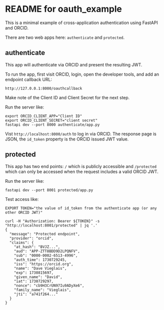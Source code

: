 # README for oauth_example

This is a minimal example of cross-application authentication using FastAPI and ORCID.

There are two web apps here: `authenticate` and `protected`.

## authenticate

This app will authenticate via ORCID and present the resulting JWT.

To run the app, first visit ORCID, login, open the developer tools, and add an endpoint callback URL:

```
http://127.0.0.1:8000/oauthcallback
```

Make note of the Client ID and Client Secret for the next step.

Run the server like:

```
export ORCID_CLIENT_APP="Client ID"
export ORCID_CLIENT_SECRET="client secret"
fastapi dev --port 8000 authenticate/app.py
```

Vist `http://localhost:8000/auth` to log in via ORCID. The response page is JSON, the `id_token` property is the ORCID issued JWT value. 


## protected

This app has two end points: `/` which is publicly accessible and `/protected` which can only be accessed when the request includes a valid ORCID JWT.

Run the server like:

```
fastapi dev --port 8001 protected/app.py
```

Test access like:

```
EXPORT TOKEN="the value of id_token from the authenticate app (or any other ORCID JWT)"

curl -H "Authorization: Bearer ${TOKEN}" -s "http://localhost:8001/protected" | jq '.'
{
  "message": "Protected endpoint",
  "provider": "orcid",
  "claims": {
    "at_hash": "BVJZ...",
    "aud": "APP-ZTT8BDD9D2LPQNFV",
    "sub": "0000-0002-6513-4996",
    "auth_time": 1730729245,
    "iss": "https://orcid.org",
    "name": "Dave Vieglais",
    "exp": 1730815697,
    "given_name": "David",
    "iat": 1730729297,
    "nonce": "cb9H3CrUN97Iu9ADyXe6",
    "family_name": "Vieglais",
    "jti": "a741f264..."
  }
}
```
